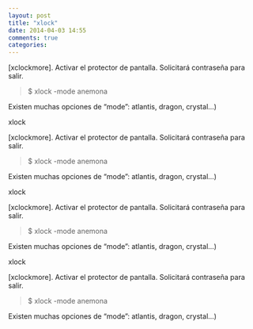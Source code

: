 ```yaml
---
layout: post
title: "xlock"
date: 2014-04-03 14:55
comments: true
categories: 
---
```

[xclockmore]. Activar el protector de pantalla. Solicitará contraseña para salir.

>$ xlock -mode anemona

Existen muchas opciones de “mode”: atlantis, dragon, crystal...)

xlock

[xclockmore]. Activar el protector de pantalla. Solicitará contraseña para salir.

>$ xlock -mode anemona

Existen muchas opciones de “mode”: atlantis, dragon, crystal...)

xlock

[xclockmore]. Activar el protector de pantalla. Solicitará contraseña para salir.

>$ xlock -mode anemona

Existen muchas opciones de “mode”: atlantis, dragon, crystal...)

xlock

[xclockmore]. Activar el protector de pantalla. Solicitará contraseña para salir.

>$ xlock -mode anemona

Existen muchas opciones de “mode”: atlantis, dragon, crystal...)

